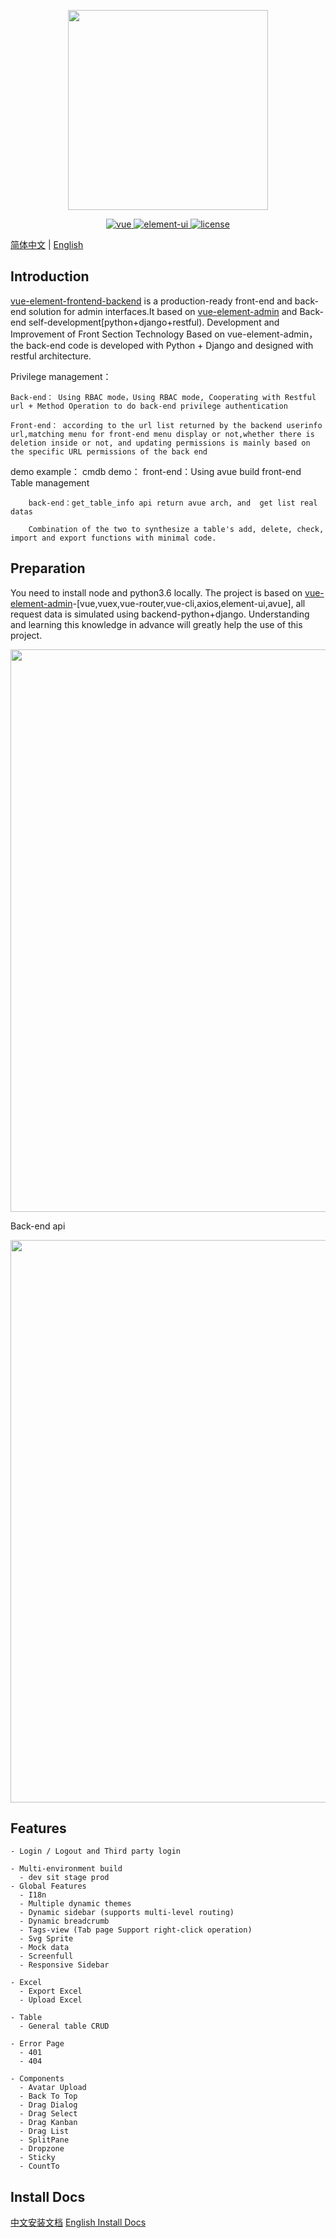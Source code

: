<p align="center">
  <img width="320" src="https://wpimg.wallstcn.com/ecc53a42-d79b-42e2-8852-5126b810a4c8.svg">
</p>

<p align="center">
  <a href="https://github.com/vuejs/vue">
    <img src="https://img.shields.io/badge/vue-2.5.10-brightgreen.svg" alt="vue">
  </a>
  <a href="https://github.com/ElemeFE/element">
    <img src="https://img.shields.io/badge/element--ui-2.3.2-brightgreen.svg" alt="element-ui">
  </a>
  <a href="https://github.com/PanJiaChen/vue-element-admin/blob/master/LICENSE">
    <img src="https://img.shields.io/github/license/mashape/apistatus.svg" alt="license">
  </a>
</p>

[简体中文](./README_CN.md) | [English](./README.md)

## Introduction

[vue-element-frontend-backend](https://github.com/DevOpsUnionTop/vue-element-frontend-backend) is a production-ready front-end and back-end solution for admin interfaces.It based on [vue-element-admin](https://panjiachen.github.io/vue-element-admin/) and Back-end self-development[python+django+restful). Development and Improvement of Front Section Technology Based on vue-element-admin，the back-end code is developed with Python + Django and designed with restful architecture.

Privilege management：

	Back-end： Using RBAC mode，Using RBAC mode, Cooperating with Restful url + Method Operation to do back-end privilege authentication

	Front-end： according to the url list returned by the backend userinfo url,matching menu for front-end menu display or not,whether there is deletion inside or not, and updating permissions is mainly based on the specific URL permissions of the back end

demo example：
	cmdb demo： 
		front-end：Using avue build front-end Table management

		back-end：get_table_info api return avue arch, and  get list real datas

		Combination of the two to synthesize a table's add, delete, check, import and export functions with minimal code.


## Preparation

You need to install node and python3.6 locally. The project is based on [vue-element-admin](https://github.com/PanJiaChen/vue-element-admin)-[vue,vuex,vue-router,vue-cli,axios,element-ui,avue], all request data is simulated using backend-python+django. Understanding and learning this knowledge in advance will greatly help the use of this project.

 <p align="center">
  <img width="900" src="https://wpimg.wallstcn.com/a5894c1b-f6af-456e-82df-1151da0839bf.png">
</p>
Back-end api
<p align="center">
  <img width="900" src="http://www.bdkyr.com/open_galaxy/static/img/api_docs.png">
</p>

## Features

```
- Login / Logout and Third party login

- Multi-environment build
  - dev sit stage prod
- Global Features
  - I18n
  - Multiple dynamic themes
  - Dynamic sidebar (supports multi-level routing)
  - Dynamic breadcrumb
  - Tags-view (Tab page Support right-click operation)
  - Svg Sprite
  - Mock data
  - Screenfull
  - Responsive Sidebar

- Excel
  - Export Excel
  - Upload Excel

- Table
  - General table CRUD

- Error Page
  - 401
  - 404

- Components
  - Avatar Upload
  - Back To Top
  - Drag Dialog
  - Drag Select
  - Drag Kanban
  - Drag List
  - SplitPane
  - Dropzone
  - Sticky
  - CountTo
```

## Install Docs
[中文安装文档](./INSTALL_CN.md)
[English Install Docs](./INSTALL_EN.md)
